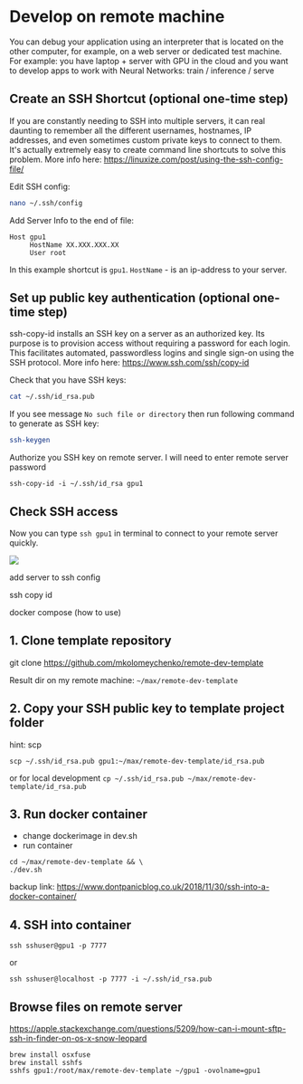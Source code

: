 # Develop on remote machine

You can debug your application using an interpreter that is located on the other computer, for example, on a web server or dedicated test machine. For example: you have laptop + server with GPU in the cloud and you want to develop apps to work with Neural Networks: train / inference / serve


## Create an SSH Shortcut (optional one-time step)

If you are constantly needing to SSH into multiple servers, it can real daunting to remember all the different usernames, hostnames, IP addresses, and even sometimes custom private keys to connect to them. It's actually extremely easy to create command line shortcuts to solve this problem. More info here: https://linuxize.com/post/using-the-ssh-config-file/

Edit SSH config:
```sh
nano ~/.ssh/config
```

Add Server Info to the end of file:

```
Host gpu1
     HostName XX.XXX.XXX.XX
     User root
```

In this example shortcut is `gpu1`. `HostName` - is an ip-address to your server.

## Set up public key authentication (optional one-time step)

ssh-copy-id installs an SSH key on a server as an authorized key. Its purpose is to provision access without requiring a password for each login. This facilitates automated, passwordless logins and single sign-on using the SSH protocol. More info here: https://www.ssh.com/ssh/copy-id


Check that you have SSH keys:
```sh
cat ~/.ssh/id_rsa.pub
```

If you see message `No such file or directory` then run following command to generate as SSH key:
```sh
ssh-keygen
```

Authorize you SSH key on remote server. I will need to enter remote server password
```
ssh-copy-id -i ~/.ssh/id_rsa gpu1
```

## Check SSH access

Now you can type `ssh gpu1` in terminal to connect to your remote server quickly.

<img src="https://i.imgur.com/8OZH2Xw.png"/>






add server to ssh config

ssh copy id

docker compose (how to use)


## 1. Clone template repository
git clone https://github.com/mkolomeychenko/remote-dev-template

Result dir on my remote machine: `~/max/remote-dev-template`

## 2. Copy your SSH public key to template project folder

hint: scp <source> <destination>
```
scp ~/.ssh/id_rsa.pub gpu1:~/max/remote-dev-template/id_rsa.pub
```

or for local development
`cp ~/.ssh/id_rsa.pub ~/max/remote-dev-template/id_rsa.pub`

## 3. Run docker container
- change dockerimage in dev.sh
- run container
```
cd ~/max/remote-dev-template && \
./dev.sh

```

backup link: https://www.dontpanicblog.co.uk/2018/11/30/ssh-into-a-docker-container/

## 4. SSH into container
`ssh sshuser@gpu1 -p 7777`

or

`ssh sshuser@localhost -p 7777 -i ~/.ssh/id_rsa.pub`


## Browse files on remote server
https://apple.stackexchange.com/questions/5209/how-can-i-mount-sftp-ssh-in-finder-on-os-x-snow-leopard

```
brew install osxfuse
brew install sshfs
sshfs gpu1:/root/max/remote-dev-template ~/gpu1 -ovolname=gpu1
```